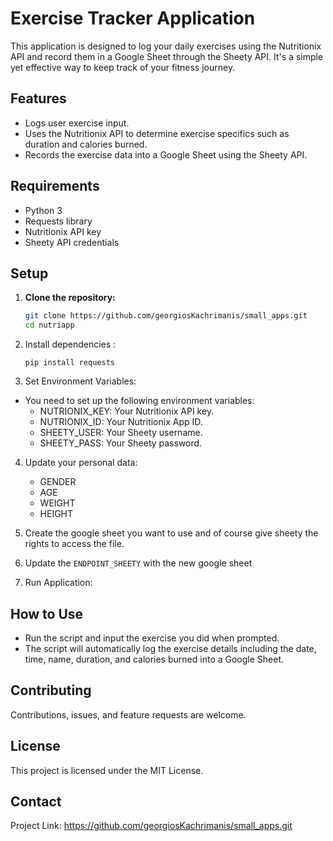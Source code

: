 # Exercise Tracker Application

This application is designed to log your daily exercises using the Nutritionix API and record them in a Google Sheet through the Sheety API. It's a simple yet effective way to keep track of your fitness journey.

## Features

- Logs user exercise input.
- Uses the Nutritionix API to determine exercise specifics such as duration and calories burned.
- Records the exercise data into a Google Sheet using the Sheety API.

## Requirements

- Python 3
- Requests library
- Nutritionix API key
- Sheety API credentials

## Setup

1. **Clone the repository:**
   ```bash
   git clone https://github.com/georgiosKachrimanis/small_apps.git
   cd nutriapp
   ```


2. Install dependencies :

    `pip install requests`

3. Set Environment Variables:
- You need to set up the following environment variables:
    - NUTRIONIX_KEY: Your Nutritionix API key.
    - NUTRIONIX_ID: Your Nutritionix App ID.
    - SHEETY_USER: Your Sheety username.
    - SHEETY_PASS: Your Sheety password.

4. Update your personal data:
    - GENDER
    - AGE
    - WEIGHT
    - HEIGHT

5. Create the google sheet you want to use and of course give sheety the rights to access the file.
6. Update the `ENDPOINT_SHEETY` with the new google sheet

7. Run Application:

## How to Use
- Run the script and input the exercise you did when prompted.
- The script will automatically log the exercise details including the date, time, name, duration, and calories burned into a Google Sheet.

## Contributing
Contributions, issues, and feature requests are welcome. 

## License
This project is licensed under the MIT License. 

## Contact

Project Link: https://github.com/georgiosKachrimanis/small_apps.git
